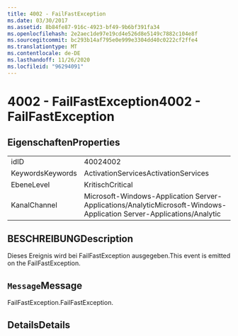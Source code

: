 ```yaml
---
title: 4002 - FailFastException
ms.date: 03/30/2017
ms.assetid: 8b84fe87-916c-4923-bf49-9b6bf391fa34
ms.openlocfilehash: 2e2aec1de97e19cd4e526d8e5149c7882c104e8f
ms.sourcegitcommit: bc293b14af795e0e999e3304dd40c0222cf2ffe4
ms.translationtype: MT
ms.contentlocale: de-DE
ms.lasthandoff: 11/26/2020
ms.locfileid: "96294091"
---
```

# <a name="4002---failfastexception"></a><span data-ttu-id="56475-102">4002 - FailFastException</span><span class="sxs-lookup"><span data-stu-id="56475-102">4002 - FailFastException</span></span>

## <a name="properties"></a><span data-ttu-id="56475-103">Eigenschaften</span><span class="sxs-lookup"><span data-stu-id="56475-103">Properties</span></span>  
  
|||  
|-|-|  
|<span data-ttu-id="56475-104">id</span><span class="sxs-lookup"><span data-stu-id="56475-104">ID</span></span>|<span data-ttu-id="56475-105">4002</span><span class="sxs-lookup"><span data-stu-id="56475-105">4002</span></span>|  
|<span data-ttu-id="56475-106">Keywords</span><span class="sxs-lookup"><span data-stu-id="56475-106">Keywords</span></span>|<span data-ttu-id="56475-107">ActivationServices</span><span class="sxs-lookup"><span data-stu-id="56475-107">ActivationServices</span></span>|  
|<span data-ttu-id="56475-108">Ebene</span><span class="sxs-lookup"><span data-stu-id="56475-108">Level</span></span>|<span data-ttu-id="56475-109">Kritisch</span><span class="sxs-lookup"><span data-stu-id="56475-109">Critical</span></span>|  
|<span data-ttu-id="56475-110">Kanal</span><span class="sxs-lookup"><span data-stu-id="56475-110">Channel</span></span>|<span data-ttu-id="56475-111">Microsoft-Windows-Application Server-Applications/Analytic</span><span class="sxs-lookup"><span data-stu-id="56475-111">Microsoft-Windows-Application Server-Applications/Analytic</span></span>|  
  
## <a name="description"></a><span data-ttu-id="56475-112">BESCHREIBUNG</span><span class="sxs-lookup"><span data-stu-id="56475-112">Description</span></span>  

 <span data-ttu-id="56475-113">Dieses Ereignis wird bei FailFastException ausgegeben.</span><span class="sxs-lookup"><span data-stu-id="56475-113">This event is emitted on the FailFastException.</span></span>  
  
## <a name="message"></a><span data-ttu-id="56475-114">`Message`</span><span class="sxs-lookup"><span data-stu-id="56475-114">Message</span></span>  

 <span data-ttu-id="56475-115">FailFastException.</span><span class="sxs-lookup"><span data-stu-id="56475-115">FailFastException.</span></span>  
  
## <a name="details"></a><span data-ttu-id="56475-116">Details</span><span class="sxs-lookup"><span data-stu-id="56475-116">Details</span></span>
